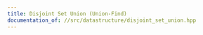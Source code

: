 ```yaml
---
title: Disjoint Set Union (Union-Find)
documentation_of: //src/datastructure/disjoint_set_union.hpp
---
```

